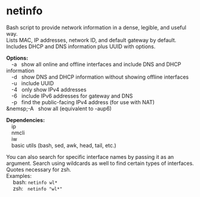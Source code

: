 # netinfo
Bash script to provide network information in a  dense, legible, and useful way. <br>
Lists MAC, IP addresses, network ID, and default gateway by default.  Includes DHCP and DNS information plus UUID with options.

<b>Options:</b>
<br>&emsp;-a &nbsp; show all online and offline interfaces and include DNS and DHCP information
<br>&emsp;-d &nbsp; show DNS and DHCP information without showing offline interfaces
<br>&emsp;-u &nbsp; include UUID
<br>&emsp;-4 &nbsp; only show IPv4 addresses
<br>&emsp;-6 &nbsp; include IPv6 addresses for gateway and DNS
<br>&emsp;-p &nbsp; find the public-facing IPv4 address (for use with NAT)
<br>&nemsp;-A &nbsp; show all (equivalent to -aup6)

<b>Dependencies:</b><br>
&emsp;ip <br>
&emsp;nmcli <br>
&emsp;iw <br>
&emsp;basic utils (bash, sed, awk, head, tail, etc.)

You can also search for specific interface names by passing it as an argument.  Search using wildcards as well to find certain types of interfaces.  Quotes necessary for zsh. <br>
Examples:<br>
&emsp; bash:  `netinfo wl*` <br>
&emsp; zsh:&nbsp;&nbsp;  `netinfo "wl*"`
